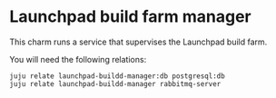 # Launchpad build farm manager

This charm runs a service that supervises the Launchpad build farm.

You will need the following relations:

    juju relate launchpad-buildd-manager:db postgresql:db
    juju relate launchpad-buildd-manager rabbitmq-server
